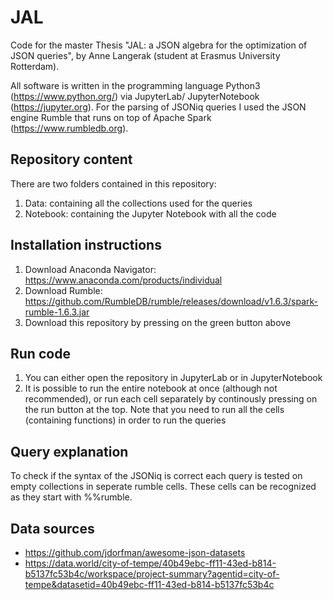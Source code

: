 # JAL

Code for the master Thesis "JAL: a JSON algebra for the optimization of JSON queries", by Anne Langerak (student at Erasmus University Rotterdam).

All software is written in the programming language Python3 (https://www.python.org/) via JupyterLab/ JupyterNotebook (https://jupyter.org). For the parsing of JSONiq queries I used the JSON engine Rumble that runs on top of Apache Spark (https://www.rumbledb.org). 

## Repository content
There are two folders contained in this repository:

1. Data: containing all the collections used for the queries
2. Notebook: containing the Jupyter Notebook with all the code

## Installation instructions
1. Download Anaconda Navigator: https://www.anaconda.com/products/individual
2. Download Rumble: https://github.com/RumbleDB/rumble/releases/download/v1.6.3/spark-rumble-1.6.3.jar
3. Download this repository by pressing on the green button above 

## Run code

1. You can either open the repository in JupyterLab or in JupyterNotebook
2. It is possible to run the entire notebook at once (although not recommended), or run each cell separately by continously pressing on the run button at the top. Note that you need to run all the cells (containing functions) in order to run the queries

## Query explanation
To check if the syntax of the JSONiq is correct each query is tested on empty collections in seperate rumble cells. These cells can be recognized as they start with %%rumble. 

## Data sources

- https://github.com/jdorfman/awesome-json-datasets
- https://data.world/city-of-tempe/40b49ebc-ff11-43ed-b814-b5137fc53b4c/workspace/project-summary?agentid=city-of-tempe&datasetid=40b49ebc-ff11-43ed-b814-b5137fc53b4c
